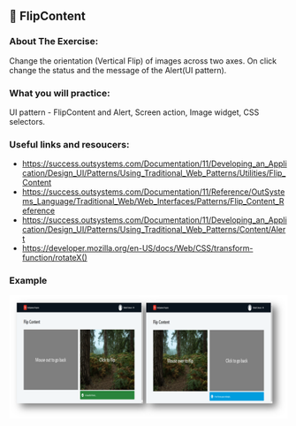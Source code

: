## :ledger: FlipContent

### About The Exercise:

Change the orientation (Vertical Flip) of images across two axes. On click change the status and the message of the Alert(UI pattern).

### What you will practice:

UI pattern - FlipContent and Alert, Screen action, Image widget, CSS selectors.

### Useful links and resoucers:

- https://success.outsystems.com/Documentation/11/Developing_an_Application/Design_UI/Patterns/Using_Traditional_Web_Patterns/Utilities/Flip_Content
- https://success.outsystems.com/Documentation/11/Reference/OutSystems_Language/Traditional_Web/Web_Interfaces/Patterns/Flip_Content_Reference
- https://success.outsystems.com/Documentation/11/Developing_an_Application/Design_UI/Patterns/Using_Traditional_Web_Patterns/Content/Alert
- https://developer.mozilla.org/en-US/docs/Web/CSS/transform-function/rotateX()

### Example
![OutSystems Image](./Samples/flipContent.png)

